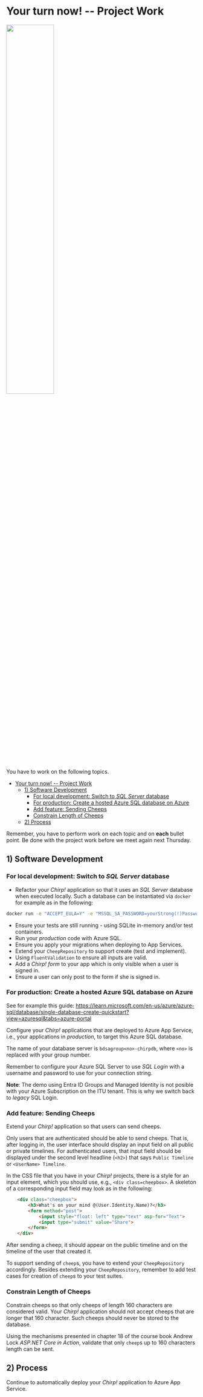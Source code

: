# Your turn now! -- Project Work

<img src="https://media.giphy.com/media/13GIgrGdslD9oQ/giphy.gif" width=50%/>

You have to work on the following topics.

- [Your turn now! -- Project Work](#your-turn-now----project-work)
  - [1) Software Development](#1-software-development)
    - [For local development: Switch to _SQL Server_ database](#for-local-development-switch-to-sql-server-database)
    - [For production: Create a hosted Azure SQL database on Azure](#for-production-create-a-hosted-azure-sql-database-on-azure)
    - [Add feature: Sending Cheeps](#add-feature-sending-cheeps)
    - [Constrain Length of Cheeps](#constrain-length-of-cheeps)
  - [2) Process](#2-process)


Remember, you have to perform work on each topic and on **each** bullet point.
Be done with the project work before we meet again next Thursday.


## 1) Software Development

### For local development: Switch to _SQL Server_ database


  - Refactor your _Chirp!_ application so that it uses an _SQL Server_ database when executed locally.
Such a database can be instantiated via `docker` for example as in the following:

  ```bash
  docker run -e "ACCEPT_EULA=Y" -e "MSSQL_SA_PASSWORD=yourStrong(!)Password" -p 1433:1433  --name sqlpreview --hostname sqlpreview -d mcr.microsoft.com/mssql/server:2022-latest
  ```
  - Ensure your tests are still running - using SQLite in-memory and/or test containers.
  - Run your *production* code with Azure SQL.
  - Ensure you apply your migrations when deploying to App Services.
  - Extend your `CheepRepository` to support create (test and implement).
  - Using `FluentValidation` to ensure all inputs are valid.
  - Add a *Chirp! form* to your app which is only visible when a user is signed in.
  - Ensure a user can only post to the form if she is signed in.

### For production: Create a hosted Azure SQL database on Azure

See for example this guide: https://learn.microsoft.com/en-us/azure/azure-sql/database/single-database-create-quickstart?view=azuresql&tabs=azure-portal

Configure your _Chirp!_ applications that are deployed to Azure App Service, i.e., your applications in _production_, to target this Azure SQL database.

The name of your database server is `bdsagroup<no>-chirpdb`, where `<no>` is replaced with your group number.

Remember to configure your Azure SQL Server to use *SQL Login* with a username and password to use for your connection string.

**Note**: The demo using Entra ID Groups and Managed Identity is not posible with your Azure Subscription on the ITU tenant. This is why we switch back to *legacy* SQL Login.

### Add feature: Sending Cheeps

Extend your _Chirp!_ application so that users can send cheeps.

Only users that are authenticated should be able to send cheeps.
That is, after logging in, the user interface should display an input field on all public or private timelines.
For authenticated users, that input field should be displayed under the second level headline (`<h2>`) that says `Public Timeline` or `<UserName> Timeline`.

In the CSS file that you have in your _Chirp!_ projects, there is a style for an input element, which you should use, e.g., `<div class=cheepbox>`.
A skeleton of a corresponding input field may look as in the following:

```html
    <div class="cheepbox">
        <h3>What's on your mind @(User.Identity.Name)?</h3>
        <form method="post">
            <input style="float: left" type="text" asp-for="Text">
            <input type="submit" value="Share">
        </form>
    </div>
```

After sending a cheep, it should appear on the public timeline and on the timeline of the user that created it.

To support sending of `cheep`s, you have to extend your `CheepRepository` accordingly.
Besides extending your `CheepRepository`, remember to add test cases for creation of `cheep`s to your test suites.


### Constrain Length of Cheeps

Constrain cheeps so that only cheeps of length 160 characters are considered valid.
Your _Chirp!_ application should not accept cheeps that are longer that 160 character.
Such cheeps should never be stored to the database.

Using the mechanisms presented in chapter 18 of the course book Andrew Lock _ASP.NET Core in Action_, validate that only `cheep`s up to 160 characters length can be sent.


<!--
1. UI Tests

    - Add UI tests for login with test user and send cheeps
    - Add UI tests for login with test user and send cheeps (optional???) -->

## 2) Process

Continue to automatically deploy your _Chirp!_ application to Azure App Service.
